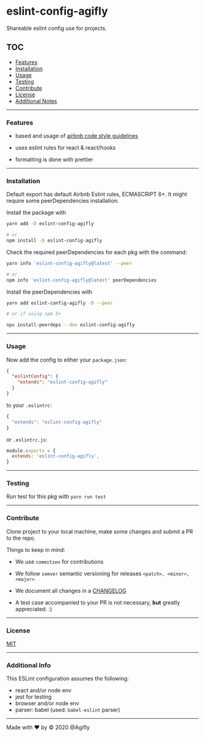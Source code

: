 # eslint-config-agifly

Shareable eslint config use for projects.


## TOC

- [Features](#Features)
- [Installation](#Installation)
- [Usage](#Usage)
- [Testing](#Testing)
- [Contribute](#Contribute)
- [License](#License)
- [Additional Notes](#AdditionalNotes)

---

### Features

- based and usage of [airbnb code style guidelines](https://github.com/airbnb/javascript)

- uses eslint rules for react & react/hooks

- formatting is done with prettier

---

### Installation

Default export has default Airbnb Eslint rules, ECMASCRIPT 6+. It might require some peerDependencies installation.

Install the package with 

```bash
yarn add -D eslint-config-agifly 

# or 
npm install -D eslint-config-agifly
```

Check the required peerDependencies for each pkg with the command:

```bash
yarn info 'eslint-config-agifly@latest' --peer

# or
npm info 'eslint-config-agifly@latest' peerDependencies
```

Install the peerDependencies with

```bash
yarn add eslint-config-agifly -D --peer

# or if using npm 5+

npx install-peerdeps --dev eslint-config-agifly
```

---

### Usage

Now add the config to either your `package.json`:

```json
{
  "eslintConfig": {
    "extends": "eslint-config-agifly"
  }
}
```

to your `.eslintrc`:

```js
{
  "extends": "eslint-config-agifly"
}
```

or `.eslintrc.js`:

```js
module.exports = {
  extends: 'eslint-config-agifly',
}
```

---

### Testing

Run test for this pkg with `yarn run test`

---

### Contribute

Clone project to your local machine, make some changes and submit a PR to the repo.

Things to keep in mind:

- We use `commitzen` for contributions

- We follow `semver`  semantic versioning for releases `<patch>, <minor>, <major>`

- We document all changes in a [CHANGELOG](CHANGELOG)

- A test case accompanied to your PR is not necessary, **but** greatly appreciated. :)

---

### License

[MIT](License)

---

### Additional Info

This ESLint configuration assumes the following:

- react and/or node env
- jest for testing
- browser and/or node env
- parser: babel (used: `babel-eslint` parser)

---

Made with ❤️ by &copy; 2020 @Agifly
